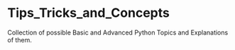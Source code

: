 Tips_Tricks_and_Concepts
========================

Collection of possible Basic and Advanced Python Topics and Explanations of them.
